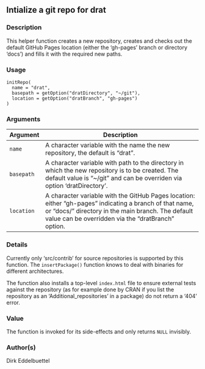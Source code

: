 
## Intialize a git repo for drat

### Description

This helper function creates a new repository, creates and checks out
the default GitHub Pages location (either the ‘gh-pages’ branch or
directory ‘docs’) and fills it with the required new paths.

### Usage

    initRepo(
      name = "drat",
      basepath = getOption("dratDirectory", "~/git"),
      location = getOption("dratBranch", "gh-pages")
    )

### Arguments

| Argument   | Description                                                                                                                                                                                                        |
| ---------- | ------------------------------------------------------------------------------------------------------------------------------------------------------------------------------------------------------------------ |
| `name`     | A character variable with the name the new repository, the default is “drat”.                                                                                                                                      |
| `basepath` | A character variable with path to the directory in which the new repository is to be created. The default value is “\~/git” and can be overriden via option ‘dratDirectory’.                                       |
| `location` | A character variable with the GitHub Pages location: either “gh-pages” indicating a branch of that name, or “docs/” directory in the main branch. The default value can be overridden via the “dratBranch” option. |

### Details

Currently only ‘src/contrib’ for source repositories is supported by
this function. The `insertPackage()` function knows to deal with
binaries for different architectures.

The function also installs a top-level `index.html` file to ensure
external tests against the repository (as for example done by CRAN if
you list the repository as an ‘Additional\_repositories’ in a package)
do not return a ‘404’ error.

### Value

The function is invoked for its side-effects and only returns `NULL`
invisibly.

### Author(s)

Dirk Eddelbuettel

